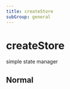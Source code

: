 ```yaml
---
title: createStore
subGroup: general
---
```


# createStore

simple state manager

## Normal

<Demo src="./demos/normal.tsx" />






